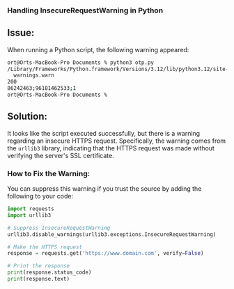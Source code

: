 ### Handling InsecureRequestWarning in Python

## Issue:

When running a Python script, the following warning appeared:

```bash
ort@Orts-MacBook-Pro Documents % python3 otp.py
/Library/Frameworks/Python.framework/Versions/3.12/lib/python3.12/site-packages/urllib3/connectionpool.py:1099: InsecureRequestWarning: Unverified HTTPS request is being made to host 'www.bestsmsbulk.com'. Adding certificate verification is strongly advised. See: https://urllib3.readthedocs.io/en/latest/advanced-usage.html#tls-warnings
  warnings.warn
200
86242463;96181462533;1
ort@Orts-MacBook-Pro Documents %
```

## Solution:

It looks like the script executed successfully, but there is a warning regarding an insecure HTTPS request. Specifically, the warning comes from the `urllib3` library, indicating that the HTTPS request was made without verifying the server's SSL certificate.

### **How to Fix the Warning:**

You can suppress this warning if you trust the source by adding the following to your code:

```python
import requests
import urllib3

# Suppress InsecureRequestWarning
urllib3.disable_warnings(urllib3.exceptions.InsecureRequestWarning)

# Make the HTTPS request
response = requests.get('https://www.domain.com', verify=False)

# Print the response
print(response.status_code)
print(response.text)
```
